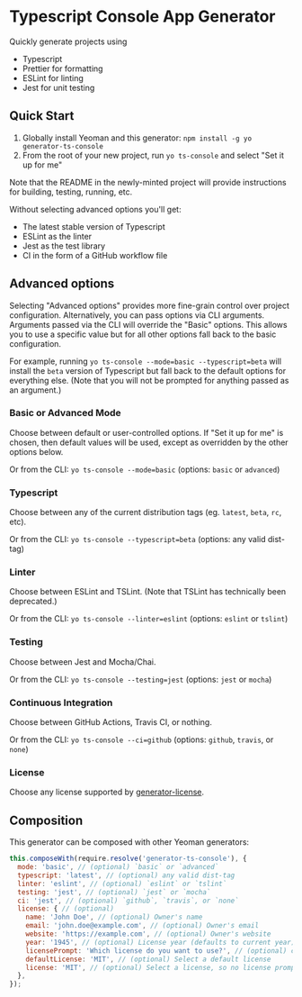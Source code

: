 # Typescript Console App Generator

Quickly generate projects using

- Typescript
- Prettier for formatting
- ESLint for linting
- Jest for unit testing

## Quick Start

1. Globally install Yeoman and this generator: `npm install -g yo generator-ts-console`
1. From the root of your new project, run `yo ts-console` and select "Set it up for me"

Note that the README in the newly-minted project will provide instructions for building, testing, running, etc.

Without selecting advanced options you'll get:

- The latest stable version of Typescript
- ESLint as the linter
- Jest as the test library
- CI in the form of a GitHub workflow file

## Advanced options

Selecting "Advanced options" provides more fine-grain control over project configuration. Alternatively, you can
pass options via CLI arguments. Arguments passed via the CLI will override the "Basic" options. This allows you
to use a specific value but for all other options fall back to the basic configuration.

For example, running `yo ts-console --mode=basic --typescript=beta` will install the `beta` version of Typescript
but fall back to the default options for everything else. (Note that you will not be prompted for anything passed
as an argument.)

### Basic or Advanced Mode

Choose between default or user-controlled options. If "Set it up for me" is chosen, then default values will be used, except as overridden by the other options below.

Or from the CLI: `yo ts-console --mode=basic` (options: `basic` or `advanced`)

### Typescript

Choose between any of the current distribution tags (eg. `latest`, `beta`, `rc`, etc).

Or from the CLI: `yo ts-console --typescript=beta` (options: any valid dist-tag)

### Linter

Choose between ESLint and TSLint. (Note that TSLint has technically been deprecated.)

Or from the CLI: `yo ts-console --linter=eslint` (options: `eslint` or `tslint`)

### Testing

Choose between Jest and Mocha/Chai.

Or from the CLI: `yo ts-console --testing=jest` (options: `jest` or `mocha`)

### Continuous Integration

Choose between GitHub Actions, Travis CI, or nothing.

Or from the CLI: `yo ts-console --ci=github` (options: `github`, `travis`, or `none`)

### License

Choose any license supported by [generator-license](https://www.npmjs.com/package/generator-license#supported-licenses).

## Composition

This generator can be composed with other Yeoman generators:

```js
this.composeWith(require.resolve('generator-ts-console'), {
  mode: 'basic', // (optional) `basic` or `advanced`
  typescript: 'latest', // (optional) any valid dist-tag
  linter: 'eslint', // (optional) `eslint` or `tslint`
  testing: 'jest', // (optional) `jest` or `mocha`
  ci: 'jest', // (optional) `github`, `travis`, or `none`
  license: { // (optional)
    name: 'John Doe', // (optional) Owner's name
    email: 'john.doe@example.com', // (optional) Owner's email
    website: 'https://example.com', // (optional) Owner's website
    year: '1945', // (optional) License year (defaults to current year)
    licensePrompt: 'Which license do you want to use?', // (optional) customize license prompt text
    defaultLicense: 'MIT', // (optional) Select a default license
    license: 'MIT', // (optional) Select a license, so no license prompt will happen, in case you want to handle it outside of this generator
  },
});
```
